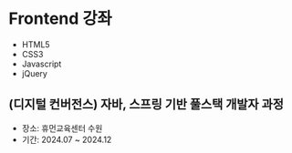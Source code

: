 # Frontend 강좌
- HTML5
- CSS3
- Javascript
- jQuery

## (디지털 컨버전스) 자바, 스프링 기반 풀스택 개발자 과정
- 장소: 휴먼교육센터 수원
- 기간: 2024.07 ~ 2024.12